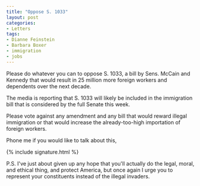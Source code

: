 ```yaml
---
title: "Oppose S. 1033"
layout: post
categories:
- Letters
tags:
- Dianne Feinstein
- Barbara Boxer
- immigration
- jobs
---
```


Please do whatever you can to oppose S. 1033, a bill by Sens. McCain and Kennedy that would result in 25 million more foreign workers and dependents over the next decade.

The media is reporting that S. 1033 will likely be included in the immigration bill that is considered by the full Senate this week. 

Please vote against any amendment and any bill that would reward illegal immigration or that would increase the already-too-high importation of foreign workers.

Phone me if you would like to talk about this,

{% include signature.html %}

P.S. I've just about given up any hope that you'll actually do the legal, moral, and ethical thing, and protect America, but once again I urge you to represent your constituents instead of the illegal invaders.
